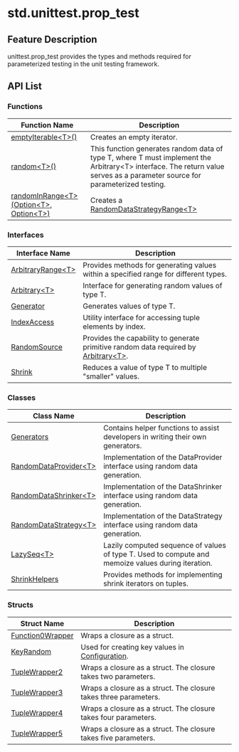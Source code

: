 # std.unittest.prop_test

## Feature Description

unittest.prop_test provides the types and methods required for parameterized testing in the unit testing framework.

## API List

### Functions

| Function Name | Description |
| --------------------------- | ------------------------ |
| [emptyIterable\<T>()](./unittest_prop_test_package_api/unittest_prop_test_package_functions.md#func-emptyiterablet) | Creates an empty iterator. |
| [random\<T>()](./unittest_prop_test_package_api/unittest_prop_test_package_functions.md#func-randomt-where-t--arbitraryt) | This function generates random data of type T, where T must implement the Arbitrary\<T> interface. The return value serves as a parameter source for parameterized testing. |
| [randomInRange\<T>(Option\<T>, Option\<T>)](./unittest_prop_test_package_api/unittest_prop_test_package_functions.md#func-randominrangetoptiont-optiont) | Creates a [RandomDataStrategyRange\<T>](./unittest_prop_test_package_api/unittest_prop_test_package_classes.md#class-randomdatastrategyranget) |

### Interfaces

| Interface Name | Description |
| --------------------------- | ------------------------ |
| [ArbitraryRange\<T>](./unittest_prop_test_package_api/unittest_prop_test_package_interfaces.md#interface-arbitraryranget) | Provides methods for generating values within a specified range for different types. |
| [Arbitrary\<T>](./unittest_prop_test_package_api/unittest_prop_test_package_interfaces.md#interface-arbitraryt) | Interface for generating random values of type T. |
| [Generator](./unittest_prop_test_package_api/unittest_prop_test_package_interfaces.md#interface-generatort) | Generates values of type T. |
| [IndexAccess](./unittest_prop_test_package_api/unittest_prop_test_package_interfaces.md#interface-indexaccess) | Utility interface for accessing tuple elements by index. |
| [RandomSource](./unittest_prop_test_package_api/unittest_prop_test_package_interfaces.md#interface-randomsource) | Provides the capability to generate primitive random data required by [Arbitrary\<T>](./unittest_prop_test_package_api/unittest_prop_test_package_interfaces.md#interface-arbitraryt). |
| [Shrink](./unittest_prop_test_package_api/unittest_prop_test_package_interfaces.md#interface-shrinkt) | Reduces a value of type T to multiple "smaller" values. |

### Classes

| Class Name | Description |
| --------------------------- | ------------------------ |
| [Generators](./unittest_prop_test_package_api/unittest_prop_test_package_classes.md#class-generators) | Contains helper functions to assist developers in writing their own generators. |
| [RandomDataProvider\<T>](./unittest_package_api/unittest_package_classes.md#class-randomdataprovidert) | Implementation of the DataProvider interface using random data generation. |
| [RandomDataShrinker\<T>](./unittest_package_api/unittest_package_classes.md#class-randomdatashrinkert) | Implementation of the DataShrinker interface using random data generation. |
| [RandomDataStrategy\<T>](./unittest_package_api/unittest_package_classes.md#class-randomdatastrategyt) | Implementation of the DataStrategy interface using random data generation. |
| [LazySeq\<T>](./unittest_prop_test_package_api/unittest_prop_test_package_classes.md#class-lazyseqt) | Lazily computed sequence of values of type T. Used to compute and memoize values during iteration. |
| [ShrinkHelpers](./unittest_prop_test_package_api/unittest_prop_test_package_classes.md#class-shrinkhelpers) | Provides methods for implementing shrink iterators on tuples. |

### Structs

| Struct Name | Description |
| --------------------------- | ------------------------ |
| [Function0Wrapper](./unittest_prop_test_package_api/unittest_prop_test_package_structs.md#struct-function0wrapperr) | Wraps a closure as a struct. |
| [KeyRandom](./unittest_prop_test_package_api/unittest_prop_test_package_structs.md#struct-keyrandom) | Used for creating key values in [Configuration](../unittest_common/unittest_common_package_api/unittest_common_package_classes.md#class-configuration). |
| [TupleWrapper2](./unittest_prop_test_package_api/unittest_prop_test_package_structs.md#struct-tuplewrapper2t0-t1) | Wraps a closure as a struct. The closure takes two parameters. |
| [TupleWrapper3](./unittest_prop_test_package_api/unittest_prop_test_package_structs.md#struct-tuplewrapper3t0-t1-t2) | Wraps a closure as a struct. The closure takes three parameters. |
| [TupleWrapper4](./unittest_prop_test_package_api/unittest_prop_test_package_structs.md#struct-tuplewrapper4t0-t1-t2-t3) | Wraps a closure as a struct. The closure takes four parameters. |
| [TupleWrapper5](./unittest_prop_test_package_api/unittest_prop_test_package_structs.md#struct-tuplewrapper5t0-t1-t2-t3-t4) | Wraps a closure as a struct. The closure takes five parameters. |